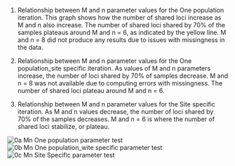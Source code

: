 1. Relationship between M and n parameter values for the One population iteration. This graph shows how the number of shared loci increase as M and n also increase. The number of shared loci shared by 70% of the samples plateaus around M and n = 6, as indicated by the yellow line. M and n = 8 did not produce any results due to issues with missingness in the data.

2. Relationship between M and n parameter values for the One population_site specific iteration. As values of M and n parameters increase, the number of loci shared by 70% of samples decrease. M and n = 8 was not available due to computing errors with missingness. The number of shared loci plateau around M and n = 6.

3. Relationship between M and n parameter values for the Site specific iteration. As M and n values decrease, the number of loci shared by 70% of the samples decreases. M and n = 6 is where the number of shared loci stabilize, or plateau.

![0a Mn One population parameter test](https://user-images.githubusercontent.com/125233832/230452351-37153e37-a9e6-4e6f-af99-76148d2e1317.jpg)
![0b Mn One population_wite specific parameter test](https://user-images.githubusercontent.com/125233832/230452388-ae12b18e-4c73-488a-a8e5-1f328168a03c.jpg)
![0c Mn Site Specific parameter test](https://user-images.githubusercontent.com/125233832/230452427-59d05f07-3460-4ea7-8d78-ef1777ea508c.jpg)
